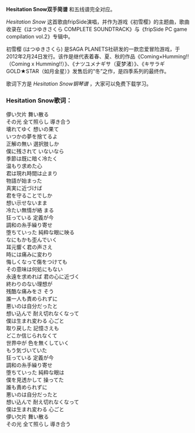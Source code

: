 

**Hesitation Snow双手简谱** 和五线谱完全对应。

_Hesitation Snow_ 这首歌由fripSide演唱，并作为游戏《初雪樱》的主题曲，歌曲收录在《はつゆきさくら COMPLETE
SOUNDTRACK》与《fripSide PC game compilation vol.2》专辑中。

初雪樱 ‎(はつゆきさくら) 是SAGA
PLANETS社研发的一款恋爱冒险游戏，于2012年2月24日发行。该作是继代表着春、夏、秋的作品《Coming×Humming!!（Coming x
Humming!!）》、《ナツユメナギサ（夏梦渚）》、《キサラギGOLD★STAR（如月金星）》发售后的“冬”之作，是四季系列的最终作。

歌词下方是 _Hesitation Snow钢琴谱_ ，大家可以免费下载学习。

### Hesitation Snow歌词：

儚い欠片 舞い散る  
その光 全て照らし 導き合う  
壊れてゆく 想いの果て  
いつかの夢を捨てるよ  
正解の無い 選択肢しか  
僕に残されて いないなら  
季節は既に暗く冷たく  
温もり求めた心  
君は現れ時間は止まり  
物語が始まった  
真実に近づけば  
君を守ることでしか  
想い示せないまま  
冷たい無情が絡 まる  
狂っている 定義が今  
調和の糸手繰り寄せ  
堕ちていった 純粋な眼に映る  
なにもかも歪んでいく  
耳元響く君の声さえ  
時には痛みに変わり  
悔しくなって傷をつけても  
その意味は何処にもない  
永遠を求めれば 君の心に近づく  
終わりのない理想が  
残酷な痛みをさ そう  
誰一人も責められずに  
悪いのは自分だったと  
想い込んで 耐え切れなくなって  
僕は生まれ変わる 心ごと  
取り戻した 記憶さえも  
どこか信じられなくて  
世界中が 色を無くしていく  
もう気づいていた  
狂っている 定義が今  
調和の糸手繰り寄せ  
堕ちていった 純粋な眼は  
僕を見透かして 操ってた  
誰も責められずに  
悪いのは自分だったと  
想い込んで 耐え切れなくなって  
僕は生まれ変わる 心ごと  
儚い欠片 舞い散る  
その光 全て照らし 導き合う

